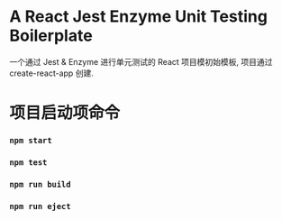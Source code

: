 # A React Jest Enzyme Unit Testing Boilerplate
一个通过 Jest & Enzyme 进行单元测试的 React 项目模初始模板, 项目通过 create-react-app 创建.

# 项目启动项命令

### `npm start`


### `npm test`

### `npm run build`


### `npm run eject`

